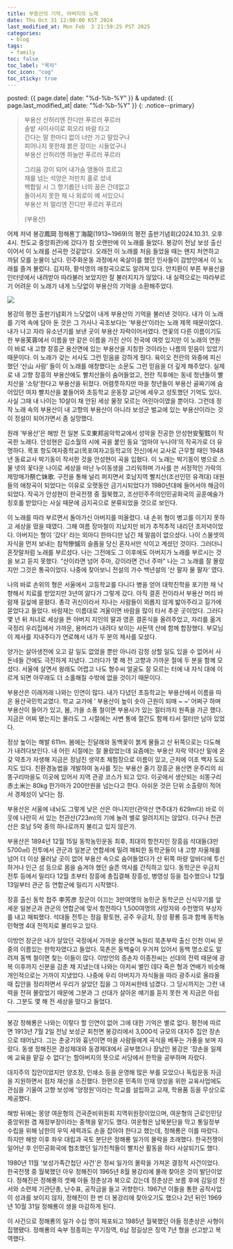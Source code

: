 ```yaml
---
title: 부용산의 기억, 아버지의 노래
date: Thu Oct 31 12:00:00 KST 2024
last_modified_at: Mon Feb  3 21:59:25 PST 2025
categories:
 - blog
tags:
 - family
toc: false
toc_label: "목차"
toc_icon: "cog"
toc_sticky: true
---
```


posted: {{ page.date| date: "%d-%b-%Y" }}
&amp;
updated: {{ page.last_modified_at| date: "%d-%b-%Y" }}
{: .notice--primary}

<blockquote>
<p>
부용산 산허리엔 잔디만 푸르러 푸르러
<br>
솔밭 사이사이로 회오리 바람 타고
<br>
간다는 말 한마디 없이 너만 가고 말았구나
<br>
피어나지 못한채 붉은 장미는 시들었구나
<br>
부용산 산허리엔 하늘만 푸르러 푸르러
</p>

<p>
그리움 강이 되어 내가슴 맴돌아 흐르고
<br>
재를 넘는 석양은 저만치 홀로 섰네
<br>
백합일 시 그 향기롭던 너의 꿈은 간데없고
<br>
돌아서지 못한 채 나 외로이 예 서있으니
<br>
부용산 저 멀리엔 잔디만 푸르러 푸르러
</p>

(부용산)
</blockquote>

어제 저녁 봉강鳳岡 정해룡丁海龍(1913~1969)의 평전 출판기념회(2024.10.31. 오후 4시. 천도교 중앙회관)에
갔다가 참 오랜만에 이 노래를 들었다.
봉강이 전남 보성 출신이어서 이 노래를 선곡한 것같았다.
오래전 이 노래를 처음 들었을 때는 왠지 처연하고 까닭 모를 눈물이 났다.
민주화운동 과정에서 옥살이를 했던 인사들이 감방안에서 이 노래를 즐겨 불렀다.
김지하, 황석영의 애창곡으로도 알려져 있다.
안치환이 부른 부용산을 인터넷에서 내려받아 따라불러 보았지만 잘 불러지지가 않았다.
내 실력으로는 따라부르기 어려운 이 노래가 내게 느닷없이 부용산의 기억을 소환해주었다.

<div class="img-container">
<img src="/assets/images/Screenshot 2025-02-03 at 9.56.02 PM.png">
</div>

봉강의 평전 출판기념회가 느닷없이 내게 부용산의 기억을 불러낸 것이다.
내가 이 노래를 기억 속에 담아 둔 것은 그 가사나 곡조보다는 ‘부용산’이라는 노래 제목 때문이었다.
내가 나고 자라 유소년기를 보낸 곳이 부용산 자락이어서였다.
연꽃의 다른 이름이기도 한 부용芙蓉에서 이름을 딴 같은 이름을 가진 산이 전국에 여럿 있지만
이 노래의 연원이 바로 내 고향 장흥군 용산면에 있는 부용산을 지칭한 것이라는 나름의 믿음이 있었기 때문이다.
이 노래가 갖는 서사도 그런 믿음을 강하게 줬다.
육이오 전란의 와중에 피신했던 ‘산山 사람’ 들이 이 노래를 애창했다는 소문도 그런 믿음을 더 깊게 해주었다.
실제로 내 고향 장흥의 부용산에도 빨치산들이 숨어들었고, 전란 직후에는 동네 청년들이 빨치산을 ‘소탕’한다고 부용산을 뒤졌다.
어렴풋하지만 마을 청년들이 부용산 골짜기에 숨어있던 여자 빨치산을 붙들어와 초등학교 운동장 교단에 세우고 성토했던 기억도 있다.
사실 그때 내 나이는 10살이 채 안된 세상 물정 모르는 어린아이였을 뿐이다.
그런데 정작 노래 속의 부용산이 내 고향의 부용산이 아니라 보성군 벌교에 있는 부용산이라는 것이 정설이 되어가면서 좀 실망했다.

원래 ‘부용산’은 해방 전 일본 도호東邦음악학교에서 성악을 전공한 안성현安聖鉉이 작곡한 노래다.
안성현은 김소월의 시에 곡을 붙인 동요 ‘엄마야 누나야’의 작곡가로 더 유명하다.
목포 항도여자중학교(목포여자고등학교의 전신)에서 교사로 근무할 때인 1948년 동료교사 박기동이 작서한 것을 안성현이 곡을 입혔다.
이 노래는 박기동이 병으로 스물 넷의 꽃다운 나이로 세상을 떠난 누이동생을 그리워하며 가사를 쓴 서정적인 가락의 제망매가祭亡妹歌.
구전을 통해 널리 퍼지면서 호남지역 빨치산(조선인민 유격대) 대원들의 애창곡이 되었다는 이유로
오랫동안 금기시되었다가 1980년대에 들어서야 해금이 되었다.
작곡가 안성현이 한국전쟁 중 월북했고, 조선민주주의인민공화국의 공훈예술가 칭호를 받았다는 사실 때문에
금지곡으로 분류되었을 것으로 보인다.

이 노래를 따라 부르면서 돌아가신 아버지를 떠올렸다.
내 손위 형이 병고를 이기지 못하고 세상을 떴을 때였다.
그해 여름 장마철이 지났지만 비가 추적추적 내리던 초저녁이었다.
아버지는 형이 ‘갔다‘ 라는 외마디 한마디만 남긴 채 말씀이 없으셨다.
나이 스물셋의 자식을 먼저 보내는 참척慘慽의 슬픔을 당신 혼자서만 삭이고 계셨던 것이다.
그러더니 혼잣말처럼 노래를 부르셨다.
나는 그전에도 그 이후에도 아버지가 노래를 부르시는 것을 보고 듣지 못했다.
“산이라면 넘어 주마, 강이라면 건너 주마” 나는 그 노래를 잘 몰랐지만 그것은 통곡이었다.
나중에 찾아보니 전설의 가수 백년설의 ’산 팔자 물 팔자‘ 였다.

나의 바로 손위의 형은 서울에서 고등학교를 다니다 병을 얻어 대학진학을 포기한 채 낙향해서 치료를 받았지만 3년여 앓다가 그렇게 갔다.
아직 결혼 전이라서 부용산 머리 바람재 길섶에 묻혔다.
총각 귀신이라서 지나는 사람들이 외롭지 않게 밟아주라고 길가에 묻었다고 들었다.
바람재는 이름대로 겨울이면 바람을 많이 타서 추운 곳이었다.
그러다 몇 년 뒤 처녀로 세상을 뜬 아버지 지인의 딸과 영혼 결혼식을 올려주었고, 자리를 옮겨 국정리 우리집에서 가까운, 용머리가 내려다 보이는 사돈댁 산에 함께 합장했다.
부모님이 제사를 지내주다가 연로해서 내가 두 분의 제사를 모셨다.

양가는 살아생전에 오고 갈 일도 없었을 뿐만 아니라 감정 상할 일도 있을 수 없어서 사돈네들 간에도 극진하게 지냈다.
그러다가 몇 해 전 고향과 가까운 절에 두 분을 함께 모셨다.
서울에 살면서 왕래도 어렵고 나도 형수씨 얼굴도 잘 모르는 터에 내 자식 대에 이르게 되면 아무래도 더 소홀해질 수밖에 없을 것이기 때문이다.

부용산은 이래저래 나와는 인연이 많다.
내가 다녔던 초등학교는 부용산에서 이름을 따온 용산국민학교였다.
학교 교가에 ’ 부용산이 높이 솟아 근원이 되매 ~ ~‘ 어쩌구 하며 부용산이 들어가 있고, 봄, 가을 소풍 철이면 부용사가 있는 절터까지 원족을 가곤 했다.
지금은 어찌 됐는지는 몰라도 그 시절에는 사변 통에 절간도 함께 타서 절터만 남아 있었다.

정상 높이는 해발 611m.
봄에는 진달래와 동백꽃이 붉게 물들고 산 뒤쪽으로는 다도해가 내려다보인다.
내 어린 시절에는 잘 몰랐었는데 요즘에는 부용산 자락 약다산 밑에 온갖 약초가 자생해 지금은 정남진 생약초 체험장으로 이름이 있고, 근처에 이조 백자 도요지도 있다.
친환경농법을 개발하여 농사를 짓는 부용산 줄기 장흥군 용산면 운주리의 쇠똥구리마을도 이곳에 있어서 지역 관광 코스가 되고 있다.
이곳에서 생산되는 쇠똥구리 赤土米는 80kg 한가마가 200만원을 넘는다고 한다.
아쉬운 것은 단위 소출량이 적어서 경제성이 낮다는 점.

부용산은 서울에 내놔도 그렇게 낮은 산은 아니지만(관악산 연주대가 629m다) 바로 이웃에 나란히 서 있는 천관산(723m)의 기에 눌려 별로 알려지지는 않았다.
더구나 천관산은 호남 5악 중의 하나로까지 불리고 있지 않은가.

부용산은 1894년 12월 15일 동학농민운동 최후, 최대의 항전지인 장흥읍 석대들(3만 5700㎡) 전투에서 관군과 일본군 연합세에 밀려 패퇴한 동학군들이 내 고향 자울재를 넘어 더 이상 물러날 곳이 없어 부용산 속으로 숨어들었다가 산 뒤쪽 마량 앞바다에 투신하거나 인근 섬 등으로 몸을 숨겨야 했던 슬픈 역사를 간직하고 있다.
동학군은 우금치 전투 등에서 밀리다 12월 초부터 장흥에 총집결해 장흥성, 병영성 등을 접수했으나 12월13일부터 관군 등 연합군에 밀리기 시작했다.

장흥 출신 동학 접주 李芳彦 장군이 이끄는 3만여명의 농민군 동학군은 신식무기를 앞세운 일본군과 관군의 연합군에 맞서 항전하다 1,500여명의 사망자와 수천명의 부상자를 내고 패퇴했다.
석대들 전투는 정읍 황토현, 공주 우금치, 장성 황룡 등과 함께 동학농민혁명 4대 전적지로 불리우고 있다.

이방언 장군은 내가 살았던 국정에서 가까운 용산면 녹원리 묵촌부락 출신 인천 이씨 문중의 이름있는 한학자였다고 들었다.
묵촌은 동백숲이 우거져 있어서 동백 명소로도 알려져 동백 철이면 찾는 이들이 많다.
이방언의 증손자 이종찬씨는 선대의 전력 때문에 광복 이후까지 신분을 감춘 채 지냈는데 나와는 아저씨 벌인 데다 죽은 형과 연배가 비슷해 개인적으로는 가까이 지냈었다.
나중에 우리 아버지가 자식들을 따라 광주시로 올라올 때 집안을 정리하면서 우리가 살았던 집을 그 아저씨한테 넘겼다.
그 당시까지는 그런 내력을 전혀 몰랐었기 때문에 그분과 그 선대가 살아온 얘기를 듣지 못한 게 지금은 아쉽다.
그분도 몇 해 전 세상을 떴다고 들었다.

<hr>
봉강 정해룡은 나와는 이렇다 할 인연이 없어 그에 대한 기억은 별로 없다.
평전에 따르면 1913년 7월 2일 전남 보성군 회천면 봉강리에서 3,000석 규모의 대지주 집안 장손으로 태어났다.
그는 춘궁기와 흉년이면 마을 사람들에게 곡식을 베푸는 가풍을 보며 자랐다.
동생 정해진은 경성제대와 동경제대에서 공부했으나 장남인 봉강은 '장손을 일제에 교육을 맡길 수 없다'는 할아버지의 뜻으로 서당에서 한학을 공부하며 자랐다.

대지주의 집안이었지만 양조장, 인쇄소 등을 운영해 많은 부를 모았으나 독립운동 자금을 지원하면서 점차 재산을 소진했다.
한편으론 민족의 인재 양성을 위한 교육사업에도 관심을 기울여 고향 보성에 '양정원'이라는 학교를 설립하고 교재, 학용품 등을 무상으로 제공했다.

해방 뒤에는 몽양 여운형의 건국준비위원회 지역위원장이었으며, 여운형의 근로인민당 중앙위원 겸 재정부장이라는 중책을 맡기도 했다.
여운형은 남북분단을 막고 통일정부 수립을 위해 남한의 우익 세력과도 손을 잡아야 한다고 했는데, 정해룡은 이를 따랐다.
하지만 해방 이후 좌우 대립과 국토 분단은 정해룡 일가의 몰락을 초래했다.
한국전쟁이 일어난 후 인민공화국에 협조했던 일가친척들이 빨치산 활동을 하다 사살되기도 했다.

1980년 11월 '보성가족간첩단 사건'은 정씨 일가의 몰락을 가져온 결정적 사건이었다.
한국전쟁 중 월북했던 아우 정해진이 1965년 8월 봉강리에 몰래 찾아온 것이 발단이었다.
정해진은 정해룡의 셋째 아들 정춘상과 북으로 갔는데 정춘상은 보름 후에 김일성 친서와 소련제 기관단총, 난수표, 공작금을 들고 귀향한다.
1967년 이들을 통한 공작사업이 성과를 보이지 않자, 정해진이 한 번 더 봉강리에 찾아오기도 했으나 2년 뒤인 1969년 10월 31일 정해룡이 생을 마감하게 된다.

이 사건으로 정해룡의 일가 수십 명이 체포되고 1985년 월북했던 아들 정춘상은 사형이 집행됐다.
정해룡의 숙부 정종희는 무기징역, 6남 정길상은 징역 7년 형을 선고받고 복역했다.


